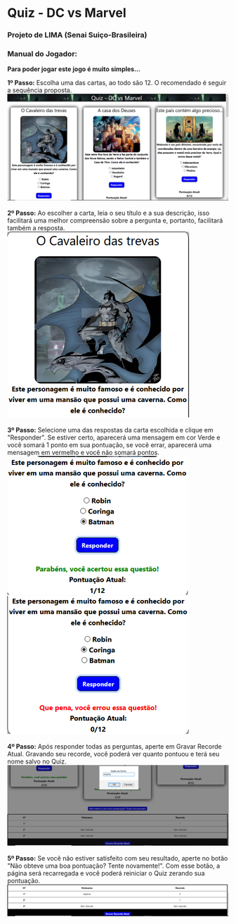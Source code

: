 <h1>Quiz - DC vs Marvel</h1>

<h3>Projeto de LIMA (Senai Suiço-Brasileira)</h3>

<h3>Manual do Jogador:</h3>

<strong>Para poder jogar este jogo é muito simples...</strong>

<strong>1º Passo:</strong> Escolha uma das cartas, ao todo são 12. O recomendado é seguir a sequência proposta.
<br>
![Image](https://github.com/VitorGeovani/games/blob/main/print1.png)
<br><br>
<strong>2º Passo:</strong> Ao escolher a carta, leia o seu título e a sua descrição, isso facilitará uma melhor compreensão sobre a pergunta e, portanto, facilitará também a resposta.
<br>
![Image](https://github.com/VitorGeovani/games/blob/main/print2.png)
<br><br>
<strong>3º Passo:</strong> Selecione uma das respostas da carta escolhida e clique em "Responder". Se estiver certo, aparecerá uma mensagem em cor Verde e você somará 1 ponto em sua pontuação, se você errar, aparecerá uma mensagem em vermelho e você não somará pontos.
<br>
![Image](https://github.com/VitorGeovani/games/blob/main/print3.png) ![Image](https://github.com/VitorGeovani/games/blob/main/print4.png)
<br><br>
<strong>4º Passo:</strong> Após responder todas as perguntas, aperte em Gravar Recorde Atual. Gravando seu recorde, você poderá ver quanto pontuou e terá seu nome salvo no Quiz.
<br>
![Image](https://github.com/VitorGeovani/games/blob/main/print5.png)
<br><br>
<strong>5º Passo:</strong> Se você não estiver satisfeito com seu resultado, aperte no botão "Não obteve uma boa pontuação? Tente novamente!". Com esse botão, a página será recarregada e você poderá reiniciar o Quiz zerando sua pontuação.
<br>
![Image](https://github.com/VitorGeovani/games/blob/main/print6.png)
